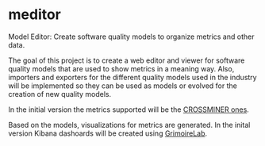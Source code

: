 # meditor
Model Editor: Create software quality models to organize metrics and other data.

The goal of this project is to create a web editor and viewer for software quality models that are used to show metrics in a meaning way. Also, importers and exporters for the different quality models used in the industry will be implemented so they can be used as models or evolved for the creation of new quality models.

In the initial version the metrics supported will be the [CROSSMINER ones](https://github.com/crossminer/crossminer/tree/dev/web-dashboards/ossmeter-metrics).

Based on the models, visualizations for metrics are generated. In the inital version
Kibana dashoards will be created using [GrimoireLab](http://grimoirelab.github.io/).
